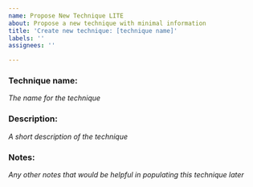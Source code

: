 ```yaml
---
name: Propose New Technique LITE
about: Propose a new technique with minimal information
title: 'Create new technique: [technique name]'
labels: ''
assignees: ''

---
```


### Technique name:
*The name for the technique*

### Description:
*A short description of the technique*

### Notes:
*Any other notes that would be helpful in populating this technique later*

